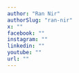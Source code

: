 ```yaml
---
author: "Ran Nir"
authorSlug: "ran-nir"
x: ""
facebook: ""
instagram: ""
linkedin: ""
youtube: ""
url: ""
---
```


